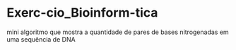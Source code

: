 # Exerc-cio_Bioinform-tica
mini algoritmo que mostra a quantidade de pares de bases nitrogenadas em uma sequência de DNA
